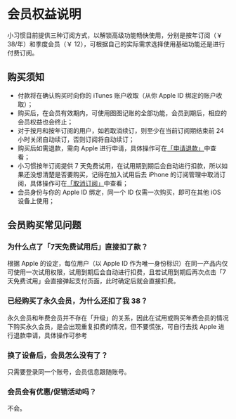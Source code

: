# 会员权益说明

小习惯目前提供三种订阅方式，以解锁高级功能畅快使用，分别是按年订阅（￥ 38/年）和季度会员（￥ 12），可根据自己的实际需求选择使用基础功能还是进行付费订阅。

## 购买须知

- 付款将在确认购买时向你的 iTunes 账户收取（从你 Apple ID 绑定的账户收取）；
- 购买后，在会员有效期内，可使用图图记账的全部功能，会员到期后，相应的会员权益也会终止；
- 对于按月和按年订阅的用户，如若取消续订，则至少在当前订阅期结束前 24 小时关闭自动续订，否则订阅将自动续订；
- 购买后如需退款，需向 Apple 进行申请，具体操作可在[「申请退款」](/habit/vip/ios_refund)中查看；
- 小习惯按年订阅提供 7 天免费试用，在试用期到期后会自动进行扣款，所以如果还没想清楚是否要购买，记得在加入试用后去 iPhone 的订阅管理中取消订阅，具体操作可在[「取消订阅」](/habit/vip/ios_cancel_subscription)中查看；
- 会员身份与你的 Apple ID 绑定，同一个 ID 仅需一次购买，即可在其他 iOS 设备上使用；

## 会员购买常见问题

### 为什么点了「7天免费试用后」直接扣了款？

根据 Apple 的设定，每位用户（以 Apple ID 作为唯一身份标识）在同一产品内仅可使用一次试用权限，试用到期后会自动进行扣费，且若试用到期后再次点击「7天免费试用」会直接弹起支付页面，此时确定后就会直接扣费。

### 已经购买了永久会员，为什么还扣了我 38？

永久会员和年费会员并不存在「升级」的关系，因此在试用或购买年费会员的情况下购买永久会员，是会出现重复扣费的情况，但不要慌张，可自行去找 Apple 进行退款申请，具体操作可参考

### 换了设备后，会员怎么没有了？

只需要登录同一个账号，会员信息跟随账号。

### 会员会有优惠/促销活动吗？

不会。 
